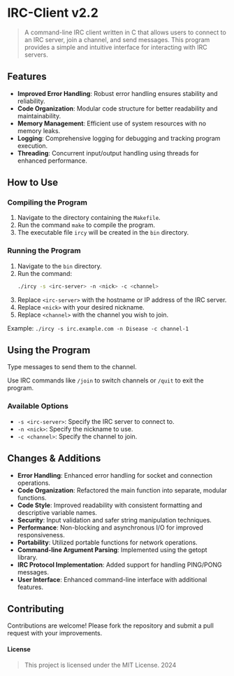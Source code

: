 # IRC-Client v2.2
> A command-line IRC client written in C that allows users to connect to an IRC server, join a channel, and send messages. This program provides a simple and intuitive interface for interacting with IRC servers.

## Features
- **Improved Error Handling**: Robust error handling ensures stability and reliability.
- **Code Organization**: Modular code structure for better readability and maintainability.
- **Memory Management**: Efficient use of system resources with no memory leaks.
- **Logging**: Comprehensive logging for debugging and tracking program execution.
- **Threading**: Concurrent input/output handling using threads for enhanced performance.

## How to Use

### Compiling the Program
1. Navigate to the directory containing the `Makefile`.
2. Run the command `make` to compile the program.
3. The executable file `ircy` will be created in the `bin` directory.

### Running the Program
1. Navigate to the `bin` directory.
2. Run the command: 
   ```bash
   ./ircy -s <irc-server> -n <nick> -c <channel>
   ```
3. Replace `<irc-server>` with the hostname or IP address of the IRC server.
4. Replace `<nick>` with your desired nickname.
5. Replace `<channel>` with the channel you wish to join.

Example: `./ircy -s irc.example.com -n Disease -c channel-1`


## Using the Program

Type messages to send them to the channel.
 
Use IRC commands like `/join` to switch channels or `/quit` to exit the program.

### Available Options
- `-s <irc-server>`: Specify the IRC server to connect to.
- `-n <nick>`: Specify the nickname to use.
- `-c <channel>`: Specify the channel to join.

## Changes & Additions
- **Error Handling**: Enhanced error handling for socket and connection operations.
- **Code Organization**: Refactored the main function into separate, modular functions.
- **Code Style**: Improved readability with consistent formatting and descriptive variable names.
- **Security**: Input validation and safer string manipulation techniques.
- **Performance**: Non-blocking and asynchronous I/O for improved responsiveness.
- **Portability**: Utilized portable functions for network operations.
- **Command-line Argument Parsing**: Implemented using the getopt library.
- **IRC Protocol Implementation**: Added support for handling PING/PONG messages.
- **User Interface**: Enhanced command-line interface with additional features.

## Contributing

Contributions are welcome! Please fork the repository and submit a pull request with your improvements.

#### License
> This project is licensed under the MIT License. 2024
